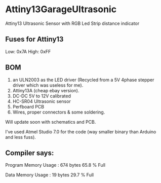 # Attiny13GarageUltrasonic
Attiny13 Ultrasonic Sensor with RGB Led Strip distance indicator


Fuses for Attiny13
--------
Low: 0x7A
High: 0xFF


BOM
---
1. an ULN2003 as the LED driver (Recycled from a 5V 4phase stepper driver which was useless for me).
2. Attiny13A (cheap ebay version).
3. DC-DC 5V to 12V calibrated
4. HC-SR04 Ultrasonic sensor
5. Perfboard PCB
6. Wires, proper connectors & some soldering.


Will update soon with schematics and PCB.

I've used Atmel Studio 7.0 for the code (way smaller binary than Arduino and less fuss).



Compiler says:
-----------
Program Memory Usage 	:	674 bytes   65.8 % Full

Data Memory Usage 		:	19 bytes   29.7 % Full
